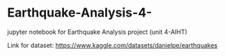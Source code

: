 # Earthquake-Analysis-4-
jupyter notebook for Earthquake Analysis project (unit 4-AIHT)

Link for dataset:
https://www.kaggle.com/datasets/danielpe/earthquakes
